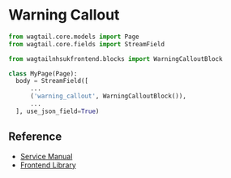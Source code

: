 # Warning Callout

```py
from wagtail.core.models import Page
from wagtail.core.fields import StreamField

from wagtailnhsukfrontend.blocks import WarningCalloutBlock

class MyPage(Page):
  body = StreamField([
      ...
      ('warning_callout', WarningCalloutBlock()),
      ...
  ], use_json_field=True)
```

## Reference

* [Service Manual](https://service-manual.nhs.uk/design-system/components/warning-callout)
* [Frontend Library](https://github.com/nhsuk/nhsuk-frontend/tree/master/packages/components/warning-callout)
